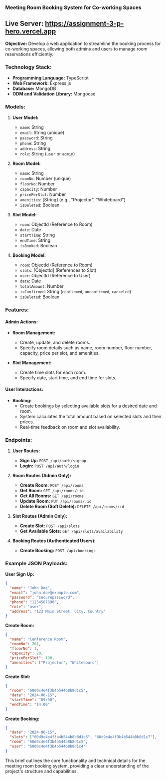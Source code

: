 ### Meeting Room Booking System for Co-working Spaces
## Live Server: https://assignment-3-p-hero.vercel.app

**Objective:**
Develop a web application to streamline the booking process for co-working spaces, allowing both admins and users to manage room reservations efficiently.

### Technology Stack:
- **Programming Language:** TypeScript
- **Web Framework:** Express.js
- **Database:** MongoDB
- **ODM and Validation Library:** Mongoose

### Models:

1. **User Model:**
   - `name`: String
   - `email`: String (unique)
   - `password`: String
   - `phone`: String
   - `address`: String
   - `role`: String (`user` or `admin`)

2. **Room Model:**
   - `name`: String
   - `roomNo`: Number (unique)
   - `floorNo`: Number
   - `capacity`: Number
   - `pricePerSlot`: Number
   - `amenities`: [String] (e.g., "Projector", "Whiteboard")
   - `isDeleted`: Boolean

3. **Slot Model:**
   - `room`: ObjectId (Reference to Room)
   - `date`: Date
   - `startTime`: String
   - `endTime`: String
   - `isBooked`: Boolean

4. **Booking Model:**
   - `room`: ObjectId (Reference to Room)
   - `slots`: [ObjectId] (References to Slot)
   - `user`: ObjectId (Reference to User)
   - `date`: Date
   - `totalAmount`: Number
   - `isConfirmed`: String (`confirmed`, `unconfirmed`, `canceled`)
   - `isDeleted`: Boolean

### Features:

#### Admin Actions:
- **Room Management:**
  - Create, update, and delete rooms.
  - Specify room details such as name, room number, floor number, capacity, price per slot, and amenities.

- **Slot Management:**
  - Create time slots for each room.
  - Specify date, start time, and end time for slots.

#### User Interactions:
- **Booking:**
  - Create bookings by selecting available slots for a desired date and room.
  - System calculates the total amount based on selected slots and their prices.
  - Real-time feedback on room and slot availability.

### Endpoints:

1. **User Routes:**
   - **Sign Up:** `POST /api/auth/signup`
   - **Login:** `POST /api/auth/login`

2. **Room Routes (Admin Only):**
   - **Create Room:** `POST /api/rooms`
   - **Get Room:** `GET /api/rooms/:id`
   - **Get All Rooms:** `GET /api/rooms`
   - **Update Room:** `PUT /api/rooms/:id`
   - **Delete Room (Soft Delete):** `DELETE /api/rooms/:id`

3. **Slot Routes (Admin Only):**
   - **Create Slot:** `POST /api/slots`
   - **Get Available Slots:** `GET /api/slots/availability`

4. **Booking Routes (Authenticated Users):**
   - **Create Booking:** `POST /api/bookings`

### Example JSON Payloads:

**User Sign Up:**
```json
{
  "name": "John Doe",
  "email": "john.doe@example.com",
  "password": "securepassword",
  "phone": "1234567890",
  "role": "user",
  "address": "123 Main Street, City, Country"
}
```

**Create Room:**
```json
{
  "name": "Conference Room",
  "roomNo": 201,
  "floorNo": 1,
  "capacity": 20,
  "pricePerSlot": 100,
  "amenities": ["Projector", "Whiteboard"]
}
```

**Create Slot:**
```json
{
  "room": "60d9c4e4f3b4b544b8b8d1c5",
  "date": "2024-06-15",
  "startTime": "09:00",
  "endTime": "14:00"
}
```

**Create Booking:**
```json
{
  "date": "2024-06-15",
  "slots": ["60d9c4e4f3b4b544b8b8d1c6", "60d9c4e4f3b4b544b8b8d1c7"],
  "room": "60d9c4e4f3b4b544b8b8d1c5",
  "user": "60d9c4e4f3b4b544b8b8d1c4"
}
```

This brief outlines the core functionality and technical details for the meeting room booking system, providing a clear understanding of the project's structure and capabilities.